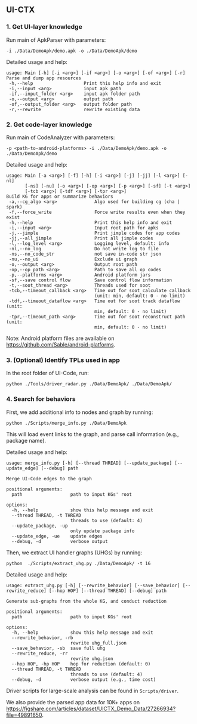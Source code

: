 ## UI-CTX

### 1. Get UI-layer knowledge
Run main of ApkParser with parameters:
```
-i ./Data/DemoApk/demo.apk -o ./Data/DemoApk/demo
```

Detailed usage and help:
```
usage: Main [-h] [-i <arg>] [-if <arg>] [-o <arg>] [-of <arg>] [-r]
Parse and dump app resources
 -h,--help                   Print this help info and exit
 -i,--input <arg>            input apk path
 -if,--input_folder <arg>    input apk folder path
 -o,--output <arg>           output path
 -of,--output_folder <arg>   output folder path
 -r,--rewrite                rewrite existing data
```

### 2. Get code-layer knowledge
Run main of CodeAnalyzer with parameters:
```
-p <path-to-android-platforms> -i ./Data/DemoApk/demo.apk -o ./Data/DemoApk/demo
```

Detailed usage and help:
```
usage: Main [-a <arg>] [-f] [-h] [-i <arg>] [-j] [-jj] [-l <arg>] [-nl]
       [-ns] [-nu] [-o <arg>] [-op <arg>] [-p <arg>] [-sf] [-t <arg>]
       [-tcb <arg>] [-tdf <arg>] [-tpr <arg>]
Build KG for apps or summarize behaviors
 -a,--cg_algo <arg>              Algo used for building cg (cha | spark)
 -f,--force_write                Force write results even when they exist
 -h,--help                       Print this help info and exit
 -i,--input <arg>                Input root path for apks
 -j,--jimple                     Print jimple codes for app codes
 -jj,--all_jimple                Print all jimple codes
 -l,--log_level <arg>            Logging level, default: info
 -nl,--no_log                    Do not write log to file
 -ns,--no_code_str               not save in-code str json
 -nu,--no_ui                     Exclude ui graph
 -o,--output <arg>               Output root path
 -op,--op_path <arg>             Path to save all op codes
 -p,--platforms <arg>            Android platform jars
 -sf,--save control flow         Save control flow information
 -t,--soot_thread <arg>          Threads used for soot
 -tcb,--timeout_callback <arg>   Time out for soot calculate callback
                                 (unit: min, default: 0 - no limit)
 -tdf,--timeout_dataflow <arg>   Time out for soot track dataflow (unit:
                                 min, default: 0 - no limit)
 -tpr,--timeout_path <arg>       Time out for soot reconstruct path (unit:
                                 min, default: 0 - no limit)
```

Note: Android platform files are available on https://github.com/Sable/android-platforms.

### 3. (Optional) Identify TPLs used in app
In the root folder of UI-Code, run:
```
python ./Tools/driver_radar.py ./Data/DemoApk/ ./Data/DemoApk/
```

### 4. Search for behaviors

First, we add additional info to nodes and graph by running:

```
python ./Scripts/merge_info.py ./Data/DemoApk
```

This will load event links to the graph, and parse call information (e.g., package name).

Detailed usage and help:
```
usage: merge_info.py [-h] [--thread THREAD] [--update_package] [--update_edge] [--debug] path

Merge UI-Code edges to the graph

positional arguments:
  path                  path to input KGs' root

options:
  -h, --help            show this help message and exit
  --thread THREAD, -t THREAD
                        threads to use (default: 4)
  --update_package, -up
                        only update package info
  --update_edge, -ue    update edges
  --debug, -d           verbose output
```

Then, we extract UI handler graphs (UHGs) by running:

``` 
python  ./Scripts/extract_uhg.py ./Data/DemoApk/ -t 16
```

Detailed usage and help:
```
usage: extract_uhg.py [-h] [--rewrite_behavior] [--save_behavior] [--rewrite_reduce] [--hop HOP] [--thread THREAD] [--debug] path

Generate sub-graphs from the whole KG, and conduct reduction

positional arguments:
  path                  path to input KGs' root

options:
  -h, --help            show this help message and exit
  --rewrite_behavior, -rb
                        rewrite uhg_full.json
  --save_behavior, -sb  save full uhg
  --rewrite_reduce, -rr
                        rewrite uhg.json
  --hop HOP, -hp HOP    hop for reduction (default: 0)
  --thread THREAD, -t THREAD
                        threads to use (default: 4)
  --debug, -d           verbose output (e.g., time cost)
```

Driver scripts for large-scale analysis can be found in `Scripts/driver`.

We also provide the parsed app data for 10K+ apps on https://figshare.com/articles/dataset/UICTX_Demo_Data/27266934?file=49891650.

